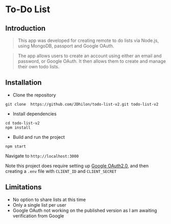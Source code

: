 # To-Do List

## Introduction

> This app was developed for creating remote to do lists via Node.js, using MongoDB, passport and Google OAuth.

> The app allows users to create an account using either an email and password, or Google OAuth. It then allows them to create and manage their own todo lists.

## Installation

- Clone the repository
```
git clone  https://github.com/JDhilon/todo-list-v2.git todo-list-v2
```

- Install dependencies
```
cd todo-list-v2
npm install
```

- Build and run the project
```
npm start
```
Navigate to `http://localhost:3000`

Note this project does require setting up [Google OAuth2.0](http://www.passportjs.org/docs/google/), and then creating a ```.env``` file with ```CLIENT_ID``` and ```CLIENT_SECRET```

## Limitations
- No option to share lists at this time
- Only a single list per user
- Google OAuth not working on the published version as I am awaiting verification from Google
